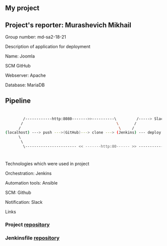 ## My project

## Project's reporter: Murashevich Mikhail

Group number: md-sa2-18-21

Description of application for deployment

Name: Joomla

SCM GitHub 

Webserver: Apache

Database: MariaDB

## Pipeline

#
```bash
        /------------http:8080------->>----------\         /-----> Slack
       /                                          \       /
      /                                            \     /                   
(localhost) ---> push --->(GitHub)---> clone ---> (Jenkins) --- deploy ---> (remote local ansible host: joomla+Apache+MariaDB )
      \                                                                              /
       \                                                                            /
        \----------------------- << -------http:80------ >> -----------------------/
```
#

Technologies which were used in project

Orchestration: Jenkins

Automation tools: Ansible

SCM: Github

Notification: Slack

Links

### Project [repository](https://github.com/mikevoice/project)
### Jenkinsfile [repository](https://github.com/mikevoice/pipe)
